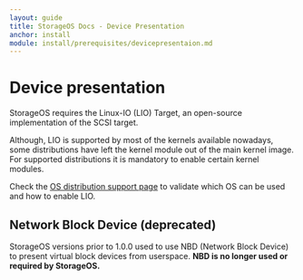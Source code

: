 ```yaml
---
layout: guide
title: StorageOS Docs - Device Presentation
anchor: install
module: install/prerequisites/devicepresentaion.md
---
```


# Device presentation

StorageOS requires the Linux-IO (LIO) Target, an open-source implementation of the SCSI target.


Although, LIO is supported by most of the kernels available nowadays, some distributions have left the kernel module out of the main kernel image.
For supported distributions it is mandatory to enable certain kernel modules. 

Check the [OS distribution support page](/docs/reference/os_support) to validate which OS can be used and how to enable LIO.

## Network Block Device (deprecated)

StorageOS versions prior to 1.0.0 used to use NBD (Network Block Device) to present virtual block devices from userspace. **NBD is no longer used or required by StorageOS.**
